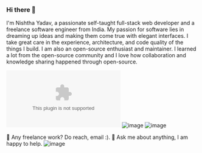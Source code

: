 ### Hi there 👋
I'm Nishtha Yadav, a passionate self-taught full-stack web developer and a freelance software engineer from India.
My passion for software lies in dreaming up ideas and making them come true with elegant interfaces. I take great care in the experience, 
architecture, and code quality of the things I build. I am also an open-source enthusiast and maintainer. I learned a lot from the open-source community
and I love how collaboration and knowledge sharing happened through open-source.
<!--
**Nishthayadava/Nishthayadava** is a ✨ _special_ ✨ repository because its `README.md` (this file) appears on your GitHub profile.
-->
![image](https://github.com/Nishthayadava/Nishthayadava/assets/95894895/6ecc1816-c39b-433e-90eb-3a29581b8c51/mailto:nishtha0310yadava@gmail.com)
![image](https://github.com/Nishthayadava/Nishthayadava/assets/95894895/99947105-5cdf-408d-9031-26a882a9f6f8/www.linkedin.com/in/nishtha-yadav-ab66001b0)
![image](https://github.com/Nishthayadava/Nishthayadava/assets/95894895/41acbe6a-87bc-4e65-99c2-0e61d14f6115)

💼 Any freelance work? Do reach, email :). 
💬 Ask me about anything, I am happy to help. ![image](https://github.com/Nishthayadava/Nishthayadava/assets/95894895/d001e089-6bbf-4ff1-a68b-4a610130f441)


